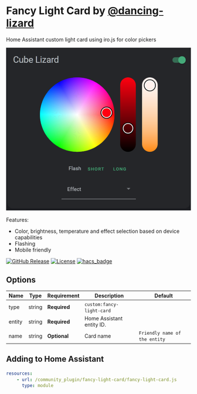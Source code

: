 # Fancy Light Card by [@dancing-lizard](https://www.github.com/dancing-lizard)

Home Assistant custom light card using iro.js for color pickers

![Screenshot](screenshot.png)

Features:

-   Color, brightness, temperature and effect selection based on device capabilities
-   Flashing
-   Mobile friendly

[![GitHub Release][releases-shield]][releases]
[![License][license-shield]](LICENSE.md)
[![hacs_badge](https://img.shields.io/badge/HACS-Default-orange.svg?style=for-the-badge)](https://github.com/custom-components/hacs)

## Options

| Name   | Type   | Requirement  | Description               | Default                       |
| ------ | ------ | ------------ | ------------------------- | ----------------------------- |
| type   | string | **Required** | `custom:fancy-light-card` |                               |
| entity | string | **Required** | Home Assistant entity ID. |                               |
| name   | string | **Optional** | Card name                 | `Friendly name of the entity` |

[license-shield]: https://img.shields.io/github/license/dancing-lizard/fancy-light-card.svg?style=for-the-badge
[releases-shield]: https://img.shields.io/github/release/dancing-lizard/fancy-light-card.svg?style=for-the-badge
[releases]: https://github.com/dancing-lizard/fancy-light-card/releases

## Adding to Home Assistant

```yaml
resources:
    - url: /community_plugin/fancy-light-card/fancy-light-card.js
      type: module
```
